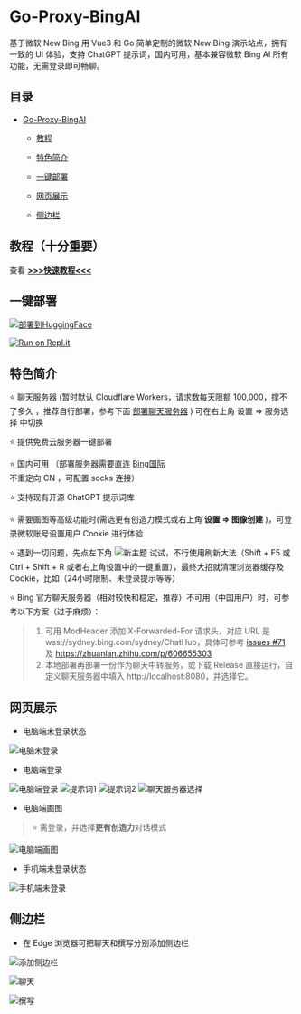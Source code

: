 # Go-Proxy-BingAI

基于微软 New Bing 用 Vue3 和 Go 简单定制的微软 New Bing 演示站点，拥有一致的 UI 体验，支持 ChatGPT 提示词，国内可用，基本兼容微软 Bing AI 所有功能，无需登录即可畅聊。

## 目录

- [Go-Proxy-BingAI](#Go-Proxy-BingAI)
  
  - [教程](#教程（十分重要）)
  
  - [特色简介](#特色简介)
  
  - [一键部署](#一键部署)
  
  - [网页展示](#网页展示)
  
  - [侧边栏](#侧边栏)

## 教程（十分重要）

查看 [**>>>快速教程<<<**](https://github.com/Harry-zklcdc/go-proxy-bingai/wiki)

## 一键部署

[![部署到HuggingFace](https://camo.githubusercontent.com/ba70ca1f05c27211bd0c30f9ff4f4232d9855a94a0941fa2a40a38b736b60c26/68747470733a2f2f696d672e736869656c64732e696f2f62616467652f2545372538322542392545352538372542422545392538332541382545372542442542322d2546302539462541342539372d666666)](https://huggingface.co/login?next=%2Fspaces%2Fdongsiqie%2Fbing%3Fduplicate%3Dtrue%26visibility%3Dpublic)

[![Run on Repl.it](https://camo.githubusercontent.com/22ead53ef89feb9eb14b0bc9d01ecc7867e940747ce133a50ac49f186a72d6bb/68747470733a2f2f7265706c2e69742f62616467652f6769746875622f797a736f6e6730362f5265706c69742d476f2d50726f78792d42696e674169)](https://replit.com/@sanwuchengqun/Go-Proxy-BingAi?v=1)

## 特色简介

⭐ 聊天服务器 (暂时默认 Cloudflare Workers，请求数每天限额 100,000，撑不了多久 ，推荐自行部署，参考下面 [部署聊天服务器](#部署聊天服务器) ) 可在右上角 设置 => 服务选择 中切换

⭐ 提供免费云服务器一键部署

⭐ 国内可用 （部署服务器需要直连 [Bing国际](https://www.bing.com) 不重定向 CN ，可配置 socks 连接）

⭐ 支持现有开源 ChatGPT 提示词库

⭐ 需要画图等高级功能时(需选更有创造力模式或右上角 **设置 => 图像创建** )，可登录微软账号设置用户 Cookie 进行体验

⭐ 遇到一切问题，先点左下角 ![新主题](./docs/img/bing-clear.png) 试试，不行使用刷新大法（Shift + F5 或 Ctrl + Shift + R 或者右上角设置中的一键重置），最终大招就清理浏览器缓存及Cookie，比如（24小时限制、未登录提示等等）

⭐ Bing 官方聊天服务器（相对较快和稳定，推荐）不可用（中国用户）时，可参考以下方案（过于麻烦）：

> 1. 可用 ModHeader 添加 X-Forwarded-For 请求头，对应 URL 是 wss://sydney.bing.com/sydney/ChatHub，具体可参考 [issues #71](https://github.com/adams549659584/go-proxy-bingai/issues/71) 及 https://zhuanlan.zhihu.com/p/606655303
> 2. 本地部署再部署一份作为聊天中转服务，或下载 Release 直接运行，自定义聊天服务器中填入 http://localhost:8080，并选择它。

## 网页展示

- 电脑端未登录状态

![电脑未登录](./docs/img/bing-nologin.png)

- 电脑端登录

![电脑端登录](./docs/img/bing-login-1.png)
![提示词1](./docs/img/bing-prompt-1.png)
![提示词2](./docs/img/bing-prompt-2.png)
![聊天服务器选择](./docs/img/bing-sydney-service-1.png)

- 电脑端画图

> ⭐ 需登录，并选择**更有创造力**对话模式

![电脑端画图](./docs/img/bing-draw.png)

- 手机端未登录状态

![手机端未登录](./docs/img/bing-m-nologin.png)

## 侧边栏

- 在 Edge 浏览器可把聊天和撰写分别添加侧边栏

![添加侧边栏](./docs/img/sidebar-add.png)

![聊天](./docs/img/sidebar-chat.png)

![撰写](./docs/img/sidebar-compose.png)
